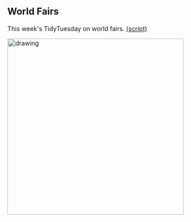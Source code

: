 ## World Fairs

This week's TidyTuesday on world fairs. [(script)](https://github.com/aalgenib/tidytuesday/blob/main/2024/week_25/tt2024w33_gh.R)

<img src="tt2024w33.png" alt="drawing" width="400"/>
